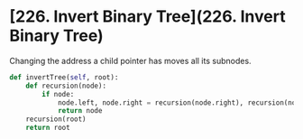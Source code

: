 # [226. Invert Binary Tree](226. Invert Binary Tree)

Changing the address a child pointer has moves all its subnodes.
~~~python
def invertTree(self, root):
    def recursion(node):
        if node:
            node.left, node.right = recursion(node.right), recursion(node.left)
            return node
    recursion(root)
    return root
~~~

